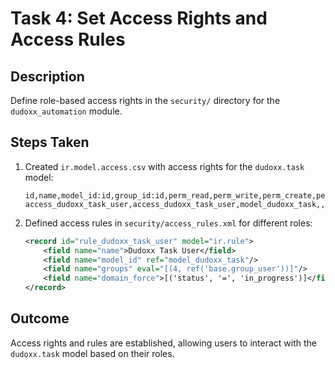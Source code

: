 # Task 4: Set Access Rights and Access Rules

## Description
Define role-based access rights in the `security/` directory for the `dudoxx_automation` module.

## Steps Taken
1. Created `ir.model.access.csv` with access rights for the `dudoxx.task` model:
   ```csv
   id,name,model_id:id,group_id:id,perm_read,perm_write,perm_create,perm_unlink
   access_dudoxx_task_user,access_dudoxx_task_user,model_dudoxx_task,,1,1,1,1
   ```

2. Defined access rules in `security/access_rules.xml` for different roles:
   ```xml
   <record id="rule_dudoxx_task_user" model="ir.rule">
       <field name="name">Dudoxx Task User</field>
       <field name="model_id" ref="model_dudoxx_task"/>
       <field name="groups" eval="[(4, ref('base.group_user'))]"/>
       <field name="domain_force">[('status', '=', 'in_progress')]</field>
   </record>
   ```

## Outcome
Access rights and rules are established, allowing users to interact with the `dudoxx.task` model based on their roles.
